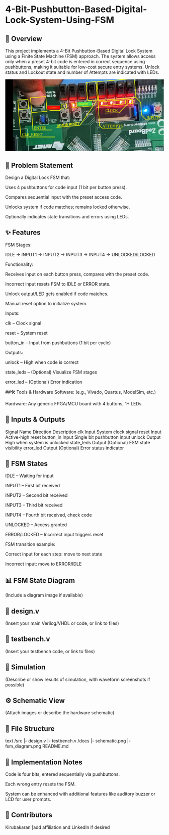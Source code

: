 # 4-Bit-Pushbutton-Based-Digital-Lock-System-Using-FSM

## 📝 Overview
This project implements a 4-Bit Pushbutton-Based Digital Lock System using a Finite State Machine (FSM) approach. The system allows access only when a preset 4-bit code is entered in correct sequence using pushbuttons, making it suitable for low-cost secure entry systems. Unlock status and Lockout state and number of Attempts are indicated with LEDs.

![Fpga](https://github.com/Kirubakaran-001/4-Bit-Pushbutton-Based-Digital-Lock-System-Using-FSM/blob/ee7ad96bfb2fd96f9d4ace90fd6d3b418579ef29/IMAGES%20%26%20VIDEO/fpga_pinmapping.png)

## 📜 Problem Statement
Design a Digital Lock FSM that:

Uses 4 pushbuttons for code input (1 bit per button press).

Compares sequential input with the preset access code.

Unlocks system if code matches; remains locked otherwise.

Optionally indicates state transitions and errors using LEDs.

## ✨ Features
FSM Stages:

IDLE → INPUT1 → INPUT2 → INPUT3 → INPUT4 → UNLOCKED/LOCKED

Functionality:

Receives input on each button press, compares with the preset code.

Incorrect input resets FSM to IDLE or ERROR state.

Unlock output/LED gets enabled if code matches.

Manual reset option to initialize system.

Inputs:

clk – Clock signal

reset – System reset

button_in – Input from pushbuttons (1 bit per cycle)

Outputs:

unlock – High when code is correct

state_leds – (Optional) Visualize FSM stages

error_led – (Optional) Error indication

##🛠 Tools & Hardware
Software: (e.g., Vivado, Quartus, ModelSim, etc.)

Hardware: Any generic FPGA/MCU board with 4 buttons, 1+ LEDs

## 🔌 Inputs & Outputs
Signal Name	Direction	Description
clk	Input	System clock signal
reset	Input	Active-high reset
button_in	Input	Single bit pushbutton input
unlock	Output	High when system is unlocked
state_leds	Output	(Optional) FSM state visibility
error_led	Output	(Optional) Error status indicator

## 🔄 FSM States
IDLE – Waiting for input

INPUT1 – First bit received

INPUT2 – Second bit received

INPUT3 – Third bit received

INPUT4 – Fourth bit received, check code

UNLOCKED – Access granted

ERROR/LOCKED – Incorrect input triggers reset

FSM transition example:

Correct input for each step: move to next state

Incorrect input: move to ERROR/IDLE

## 📊 FSM State Diagram
(Include a diagram image if available)

## 📂 design.v
(Insert your main Verilog/VHDL or code, or link to files)

## 📂 testbench.v
(Insert your testbench code, or link to files)

## 🧪 Simulation
(Describe or show results of simulation, with waveform screenshots if possible)

## ⚙️ Schematic View
(Attach images or describe the hardware schematic)

## 📂 File Structure
text
/src
  |- design.v
  |- testbench.v
/docs
  |- schematic.png
  |- fsm_diagram.png
README.md
## 💫 Implementation Notes
Code is four bits, entered sequentially via pushbuttons.

Each wrong entry resets the FSM.

System can be enhanced with additional features like auditory buzzer or LCD for user prompts.

## 👥 Contributors
Kirubakaran [add affiliation and LinkedIn if desired
